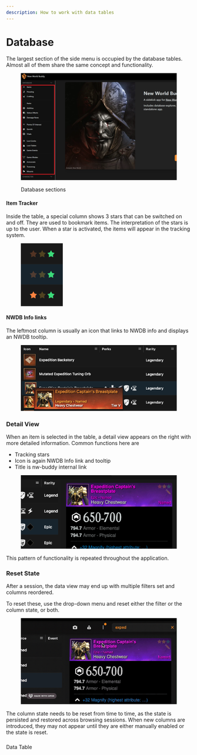 ```yaml
---
description: How to work with data tables
---
```


# Database

The largest section of the side menu is occupied by the database tables. Almost all of them share the same concept and functionality.

<figure><img src="../../.gitbook/assets/menu-database.png" alt=""><figcaption><p>Database sections</p></figcaption></figure>





#### Item Tracker

Inside the table, a special column shows 3 stars that can be switched on and off. They are used to bookmark items. The interpretation of the stars is up to the user. When a star is activated, the items will appear in the tracking system.

<figure><img src="../../.gitbook/assets/Screenshot 2023-10-02 at 15.15.59.png" alt=""><figcaption></figcaption></figure>

#### NWDB Info links

The leftmost column is usually an icon that links to NWDB info and displays an NWDB tooltip.

<figure><img src="../../.gitbook/assets/Screenshot 2023-10-02 at 15.13.20.png" alt=""><figcaption></figcaption></figure>

### Detail View

When an item is selected in the table, a detail view appears on the right with more detailed information. Common functions here are

* Tracking stars
* Icon is again NWDB Info link and tooltip
* Title is nw-buddy internal link

<figure><img src="../../.gitbook/assets/Screenshot 2023-10-02 at 15.33.02.png" alt=""><figcaption></figcaption></figure>

This pattern of functionality is repeated throughout the application.

### Reset State

After a session, the data view may end up with multiple filters set and columns reordered.

To reset these, use the drop-down menu and reset either the filter or the column state, or both.

<figure><img src="../../.gitbook/assets/2023-10-02 15.37.03.gif" alt=""><figcaption></figcaption></figure>

The column state needs to be reset from time to time, as the state is persisted and restored across browsing sessions. When new columns are introduced, they may not appear until they are either manually enabled or the state is reset.

###



Data Table

